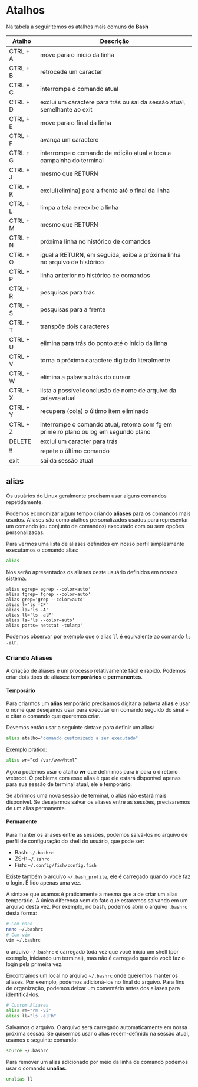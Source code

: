 # Atalhos

Na tabela a seguir temos os atalhos mais comuns do **Bash**

| Atalho  | Descrição  |
|---|---|
| CTRL + A  | move para o início da linha  |
| CTRL + B  | retrocede um caracter |
| CTRL + C  | interrompe o comando atual |
| CTRL + D  | exclui um caractere para trás ou sai da sessão atual, semelhante ao exit |
| CTRL + E  | move para o final da linha |
| CTRL + F  | avança um caractere |
| CTRL + G  | interrompe o comando de edição atual e toca a campainha do terminal |
| CTRL + J  | mesmo que RETURN |
| CTRL + K  | exclui(elimina) para a frente até o final da linha |
| CTRL + L  | limpa a tela e reexibe a linha |
| CTRL + M  | mesmo que RETURN |
| CTRL + N  | próxima linha no histórico de comandos |
| CTRL + O  | igual a RETURN, em seguida, exibe a próxima linha no arquivo de histórico |
| CTRL + P  | linha anterior no histórico de comandos |
| CTRL + R  | pesquisas para trás |
| CTRL + S  | pesquisas para a frente |
| CTRL + T  | transpõe dois caracteres |
| CTRL + U  | elimina para trás do ponto até o início da linha  |
| CTRL + V  | torna o próximo caractere digitado literalmente |
| CTRL + W  | elimina a palavra atrás do cursor  |
| CTRL + X  | lista a possível conclusão de nome de arquivo da palavra atual  |
| CTRL + Y  | recupera (cola) o último item eliminado  |
| CTRL + Z  | interrompe o comando atual, retoma com fg em primeiro plano ou bg em segundo plano |
| DELETE  | exclui um caracter para trás |
| !!  | repete o último comando |
| exit  | sai da sessão atual |

## alias

Os usuários do Linux geralmente precisam usar alguns comandos repetidamente.

Podemos economizar algum tempo criando **aliases** para os comandos mais usados. Aliases são como atalhos personalizados usados para representar um comando (ou conjunto de comandos) executado com ou sem opções personalizadas.

Para vermos uma lista de aliases definidos em nosso perfil simplesmente executamos o comando alias:

```bash
alias
```

Nos serão apresentados os aliases deste usuário definidos em nossos sistema.

```
alias egrep='egrep --color=auto'
alias fgrep='fgrep --color=auto'
alias grep='grep --color=auto'
alias l='ls -CF'
alias la='ls -A'
alias ll='ls -alF'
alias ls='ls --color=auto'
alias ports='netstat -tulanp'
```

Podemos observar por exemplo que o alias `ll` é equivalente ao comando `ls -alF`.

### Criando Aliases

A criação de aliases é um processo relativamente fácil e rápido. Podemos criar dois tipos de aliases: **temporários** e **permanentes**.

#### Temporário

Para criarmos um **alias** temporário precisamos digitar a palavra **alias** e usar o nome que desejamos usar para executar um comando seguido do sinal `=` e citar o comando que queremos criar.

Devemos então usar a seguinte sintaxe para definir um alias:

```bash
alias atalho="comando customizado a ser executado"
```

Exemplo prático:

```bash
alias wr=”cd /var/www/html”
```

Agora podemos usar o atalho **wr** que definimos para ir para o diretório webroot. O problema com esse alias é que ele estará disponível apenas para sua sessão de terminal atual, ele é temporário.

Se abrirmos uma nova sessão de terminal, o alias não estará mais disponível. Se desejarmos salvar os aliases entre as sessões, precisaremos de um alias permanente.

#### Permanente

Para manter os aliases entre as sessões, podemos salvá-los no arquivo de perfil de configuração do shell do usuário, que pode ser:

- Bash: `~/.bashrc`
- ZSH: `~/.zshrc`
- Fish: `~/.config/fish/config.fish`

Existe também o arquivo `~/.bash_profile`, ele é carregado quando você faz o login. É lido apenas uma vez.

A sintaxe que usamos é praticamente a mesma que a de criar um alias temporário. A única diferença vem do fato que estaremos salvando em um arquivo desta vez. Por exemplo, no bash, podemos abrir o arquivo `.bashrc` desta forma:

```bash
# Com nano
nano ~/.bashrc
# Com vim
vim ~/.bashrc
```

o arquivo `~/.bashrc` é carregado toda vez que você inicia um shell (por exemplo, iniciando um terminal), mas não é carregado quando você faz o login pela primeira vez.

Encontramos um local no arquivo `~/.bashrc` onde queremos manter os aliases. Por exemplo, podemos adicioná-los no final do arquivo. Para fins de organização, podemos deixar um comentário antes dos aliases para identificá-los.

```bash
# Custom Aliases
alias rm="rm -vi"
alias ll="ls -alFh"
```

Salvamos o arquivo. O arquivo será carregado automaticamente em nossa próxima sessão. Se quisermos usar o alias recém-definido na sessão atual, usamos o seguinte comando:

```bash
source ~/.bashrc
```

Para remover um alias adicionado por meio da linha de comando podemos usar o comando **unalias**.

```bash
unalias ll
```